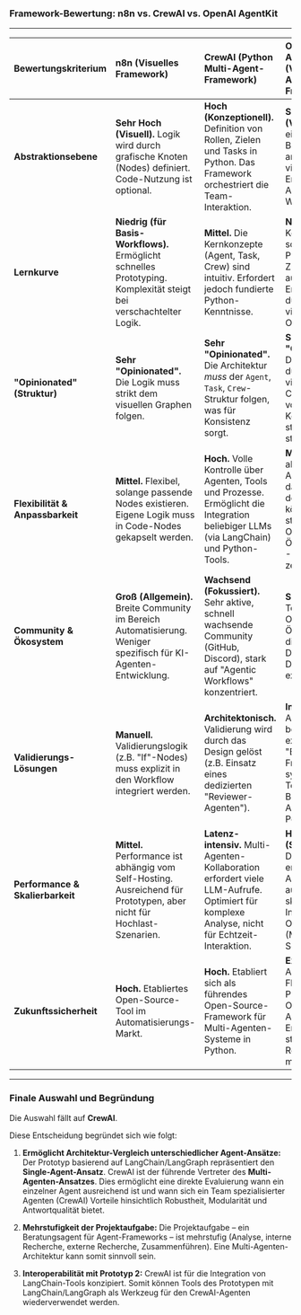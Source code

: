 ### Framework-Bewertung: n8n vs. CrewAI vs. OpenAI AgentKit

---

| Bewertungskriterium | n8n (Visuelles Framework) | CrewAI (Python Multi-Agent-Framework) | OpenAI AgentKit (Visuelles Agenten-Framework) |
| :--- | :--- | :--- | :--- |
| **Abstraktionsebene** | **Sehr Hoch (Visuell).** Logik wird durch grafische Knoten (Nodes) definiert. Code-Nutzung ist optional. | **Hoch (Konzeptionell).** Definition von Rollen, Zielen und Tasks in Python. Das Framework orchestriert die Team-Interaktion. | **Sehr Hoch (Visuell).** Bietet einen "Agent Builder" (Drag-and-Drop) zur visuellen Erstellung von Agenten-Workflows. |
| **Lernkurve** | **Niedrig (für Basis-Workflows).** Ermöglicht schnelles Prototyping. Komplexität steigt bei verschachtelter Logik. | **Mittel.** Die Kernkonzepte (Agent, Task, Crew) sind intuitiv. Erfordert jedoch fundierte Python-Kenntnisse. | **Niedrig.** Konzipiert für schnelles Prototyping und Zugänglichkeit auch für Nicht-Entwickler durch die visuelle Oberfläche. |
| **"Opinionated" (Struktur)** | **Sehr "Opinionated".** Die Logik muss strikt dem visuellen Graphen folgen. | **Sehr "Opinionated".** Die Architektur *muss* der `Agent`, `Task`, `Crew`-Struktur folgen, was für Konsistenz sorgt. | **Sehr "Opinionated".** Die Logik wird durch den visuellen Canvas und die vorgegebenen Konnektoren stark strukturiert. |
| **Flexibilität & Anpassbarkeit** | **Mittel.** Flexibel, solange passende Nodes existieren. Eigene Logik muss in Code-Nodes gekapselt werden. | **Hoch.** Volle Kontrolle über Agenten, Tools und Prozesse. Ermöglicht die Integration beliebiger LLMs (via LangChain) und Python-Tools. | **Mittel.** Flexibler als die Assistants API, da Workflows designt werden können. Jedoch stark auf das OpenAI-Ökosystem und -Modelle zentriert. |
| **Community & Ökosystem** | **Groß (Allgemein).** Breite Community im Bereich Automatisierung. Weniger spezifisch für KI-Agenten-Entwicklung. | **Wachsend (Fokussiert).** Sehr aktive, schnell wachsende Community (GitHub, Discord), stark auf "Agentic Workflows" konzentriert. | **Sehr Groß.** Als Teil des OpenAI-Ökosystems ist die Support-Dichte (Foren, Dokumentation) extrem hoch. |
| **Validierungs-Lösungen** | **Manuell.** Validierungslogik (z.B. "If"-Nodes) muss explizit in den Workflow integriert werden. | **Architektonisch.** Validierung wird durch das Design gelöst (z.B. Einsatz eines dedizierten "Reviewer-Agenten"). | **Integriert.** Das AgentKit beinhaltet explizit ein "Evals"-Framework zur systematischen Testung und Bewertung der Agenten-Performance. |
| **Performance & Skalierbarkeit** | **Mittel.** Performance ist abhängig vom Self-Hosting. Ausreichend für Prototypen, aber nicht für Hochlast-Szenarien. | **Latenz-intensiv.** Multi-Agenten-Kollaboration erfordert viele LLM-Aufrufe. Optimiert für komplexe Analyse, nicht für Echtzeit-Interaktion. | **Hoch (Skalierbarkeit).** Die im AgentKit erstellten Agenten laufen auf der skalierbaren Infrastruktur von OpenAI (Managed Service). |
| **Zukunftssicherheit** | **Hoch.** Etabliertes Open-Source-Tool im Automatisierungs-Markt. | **Hoch.** Etabliert sich als führendes Open-Source-Framework für Multi-Agenten-Systeme in Python. | **Extrem Hoch.** Als neues Flaggschiff-Produkt von OpenAI zur Agenten-Erstellung ist die strategische Relevanz maximal. |

---

### Finale Auswahl und Begründung

Die Auswahl fällt auf **CrewAI**.

Diese Entscheidung begründet sich wie folgt:

1.  **Ermöglicht Architektur-Vergleich unterschiedlicher Agent-Ansätze:** Der Prototyp basierend auf LangChain/LangGraph repräsentiert den **Single-Agent-Ansatz**. CrewAI ist der führende Vertreter des **Multi-Agenten-Ansatzes**. Dies ermöglicht eine direkte Evaluierung wann ein einzelner Agent ausreichend ist und wann sich ein Team spezialisierter Agenten (CrewAI) Vorteile hinsichtlich Robustheit, Modularität und Antwortqualität bietet.

2.  **Mehrstufigkeit der Projektaufgabe:** Die Projektaufgabe – ein Beratungsagent für Agent-Frameworks – ist mehrstufig (Analyse, interne Recherche, externe Recherche, Zusammenführen). Eine Multi-Agenten-Architektur kann somit sinnvoll sein.

3.  **Interoperabilität mit Prototyp 2:** CrewAI ist für die Integration von LangChain-Tools konzipiert. Somit können Tools des Prototypen mit LangChain/LangGraph als Werkzeug für den CrewAI-Agenten wiederverwendet werden. 
